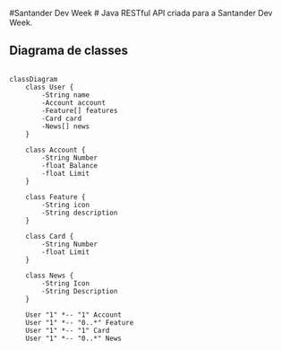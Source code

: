 #Santander Dev Week #
Java RESTful API criada para a Santander Dev Week.

## Diagrama de classes

```mermaid

classDiagram
    class User {
        -String name
        -Account account
        -Feature[] features
        -Card card
        -News[] news
    }

    class Account {
        -String Number
        -float Balance
        -float Limit
    }

    class Feature {
        -String icon
        -String description
    }

    class Card {
        -String Number
        -float Limit
    }

    class News {
        -String Icon
        -String Description
    }

    User "1" *-- "1" Account
    User "1" *-- "0..*" Feature
    User "1" *-- "1" Card
    User "1" *-- "0..*" News
```
